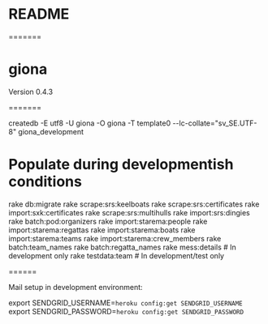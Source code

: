 # README

=======
# giona

Version 0.4.3

=======

createdb -E utf8 -U giona -O giona -T template0 --lc-collate="sv_SE.UTF-8" giona_development

# Populate during developmentish conditions
rake db:migrate
rake scrape:srs:keelboats
rake scrape:srs:certificates
rake import:sxk:certificates
rake scrape:srs:multihulls
rake import:srs:dingies
rake batch:pod:organizers
rake import:starema:people
rake import:starema:regattas
rake import:starema:boats
rake import:starema:teams
rake import:starema:crew_members
rake batch:team_names
rake batch:regatta_names
rake mess:details # In development only
rake testdata:team # In development/test only

======

Mail setup in development environment:

export SENDGRID_USERNAME=`heroku config:get SENDGRID_USERNAME`
export SENDGRID_PASSWORD=`heroku config:get SENDGRID_PASSWORD`